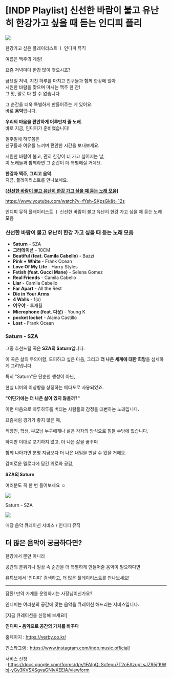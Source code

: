[INDP Playlist] 신선한 바람이 불고 유난히 한강가고 싶을 때 듣는 인디피 플리
=
![](https://blog.kakaocdn.net/dn/lzmDg/btsOWpwsPyy/onnBHBKnksbJKrESt34Hj0/img.jpg)

한강가고 싶은 플레이리스트 ㅣ 인디피 뮤직

  

여름은 맥주의 계절!

요즘 저녁마다 한강 많이 찾으시죠?

금요일 저녁, 지친 하루를 마치고 친구들과 함께 한강에 앉아  
시원한 바람을 맞으며 마시는 맥주 한 잔!  
그 맛, 말로 다 할 수 없습니다.

그 순간을 더욱 특별하게 만들어주는 게 있어요.  
바로 **음악**입니다.

**우리의 마음을 편안하게 어루만져 줄 노래**.  
바로 지금, 인디피가 준비했습니다!

일주일에 하루쯤은  
친구들과 여유를 느끼며 편안한 시간을 보내보세요.

시원한 바람이 불고, 괜히 한강이 더 가고 싶어지는 날,  
이 노래들과 함께라면 그 순간이 더 특별해질 거예요.

**한강과 맥주, 그리고 음악.**  
지금, 플레이리스트를 만나보세요.

[**[신선한 바람이 불고 유난히 한강 가고 싶을 때 듣는 노래 모음]**](https://www.youtube.com/watch?v=fYsh-SKpsGk)

<https://www.youtube.com/watch?v=fYsh-SKpsGk&t=12s>

인디피 뮤직 플레이리스트 ㅣ 신선한 바람이 불고 유난히 한강 가고 싶을 때 듣는 노래 모음

### **신선한 바람이 불고 유난히 한강 가고 싶을 때 듣는 노래 모음**

* **Saturn** - SZA
* **그라데이션** - 10CM
* **Beatiful (feat. Camila Cabello)** - Bazzi
* **Pink + White** - Frank Ocean
* **Love Of My Life** - Harry Styles
* **Fetish (feat. Gucci Mane)** - Selena Gomez
* **Real Friends** - Camila Cabello
* **Liar** - Camila Cabello
* **Far Apart** - All the Rest
* **Die in Your Arms**
* **4 Walls** - f(x)
* **여우야** - 투개월
* **Microphone (feat. 다운)** - Young K
* **pocket locket** - Alaina Castillo
* **Lost** - Frank Ocean

  

### **Saturn - SZA**

그중 추천드릴 곡은 **SZA의 Saturn**입니다.

이 곡은 삶의 무의미함, 도피하고 싶은 마음, 그리고 **더 나은 세계에 대한 희망**을 섬세하게 그려냅니다.

특히 "Saturn"은 단순한 행성이 아닌,

현실 너머의 이상향을 상징하는 메타포로 사용되었죠.

**"어딘가에는 더 나은 삶이 있지 않을까?"**

이런 마음으로 하루하루를 버티는 사람들의 감정을 대변하는 노래입니다.

요즘처럼 경기가 좋지 않은 때,

직장인, 학생, 부모님 누구에게나 삶은 각자의 방식으로 힘들 수밖에 없습니다.

하지만 이대로 포기하지 않고, 더 나은 삶을 꿈꾸며

함께 나아가면 분명 지금보다 더 나은 내일을 만날 수 있을 거에요.

감미로운 멜로디에 담긴 위로와 공감,

**SZA의 Saturn**

여러분도 꼭 한 번 들어보세요 ☺️

![](https://blog.kakaocdn.net/dn/zyRXs/btsOXIPHAjM/9eUJ9keqED0mfTnB7b98J1/img.jpg)

Saturn - SZA

![](https://blog.kakaocdn.net/dn/pjoJc/btsOVbZ4EqC/CBVhKCBVROm9vF5wWYUATk/img.png)

매장 음악 큐레이션 서비스 / 인디피 뮤직

**더 많은 음악이 궁금하다면?**
-------------------

한강에서 뿐만 아니라

공간의 분위기나 일상 속 순간을 더 특별하게 만들어줄 음악이 필요하다면

유튜브에서 '인디피' 검색하고, 더 많은 플레이리스트를 만나보세요!

---

잠깐! 만약 가게를 운영하시는 사장님이신가요?

인디피는 여러분의 공간에 맞는 음악을 큐레이션 해드리는 서비스입니다.

[지금 큐레이션을 신청해 보세요!]

**인디피 – 음악으로 공간의 가치를 바꾸다**

홈페이지 : <https://verby.co.kr/>

인스타그램 : <https://www.instagram.com/indp.music.official/>

서비스 신청 : <https://docs.google.com/forms/d/e/1FAIpQLScfepu7T2oEAzupLsJZ95jfKWbj-yGy3KVSXSgvaGNIvXEElA/viewform>